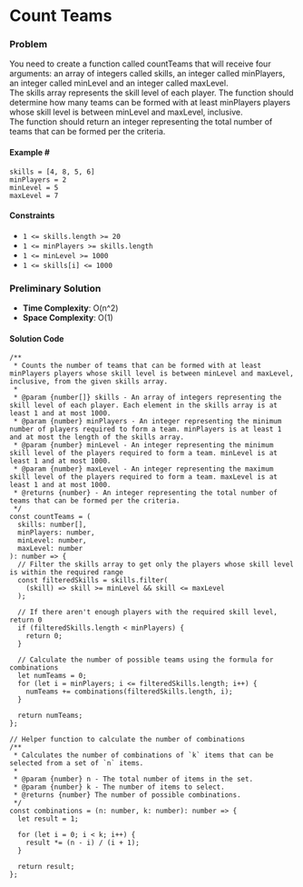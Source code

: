 # Count Teams
### Problem
You need to create a function called countTeams that will receive four arguments: an array of integers called skills, an integer called minPlayers, an integer called minLevel and an integer called maxLevel.\
The skills array represents the skill level of each player. The function should determine how many teams can be formed with at least minPlayers players whose skill level is between minLevel and maxLevel, inclusive.\
The function should return an integer representing the total number of teams that can be formed per the criteria.

#### Example \#
```
skills = [4, 8, 5, 6]
minPlayers = 2
minLevel = 5
maxLevel = 7
```

#### Constraints
- `1 <= skills.length >= 20`
- `1 <= minPlayers >= skills.length`
- `1 <= minLevel >= 1000`
- `1 <= skills[i] <= 1000`

### Preliminary Solution
- __Time Complexity__: O(n^2)
- __Space Complexity__: O(1)


#### Solution Code
```
/**
 * Counts the number of teams that can be formed with at least minPlayers players whose skill level is between minLevel and maxLevel, inclusive, from the given skills array.
 *
 * @param {number[]} skills - An array of integers representing the skill level of each player. Each element in the skills array is at least 1 and at most 1000.
 * @param {number} minPlayers - An integer representing the minimum number of players required to form a team. minPlayers is at least 1 and at most the length of the skills array.
 * @param {number} minLevel - An integer representing the minimum skill level of the players required to form a team. minLevel is at least 1 and at most 1000.
 * @param {number} maxLevel - An integer representing the maximum skill level of the players required to form a team. maxLevel is at least 1 and at most 1000.
 * @returns {number} - An integer representing the total number of teams that can be formed per the criteria.
 */
const countTeams = (
  skills: number[],
  minPlayers: number,
  minLevel: number,
  maxLevel: number
): number => {
  // Filter the skills array to get only the players whose skill level is within the required range
  const filteredSkills = skills.filter(
    (skill) => skill >= minLevel && skill <= maxLevel
  );

  // If there aren't enough players with the required skill level, return 0
  if (filteredSkills.length < minPlayers) {
    return 0;
  }

  // Calculate the number of possible teams using the formula for combinations
  let numTeams = 0;
  for (let i = minPlayers; i <= filteredSkills.length; i++) {
    numTeams += combinations(filteredSkills.length, i);
  }

  return numTeams;
};

// Helper function to calculate the number of combinations
/**
 * Calculates the number of combinations of `k` items that can be selected from a set of `n` items.
 *
 * @param {number} n - The total number of items in the set.
 * @param {number} k - The number of items to select.
 * @returns {number} The number of possible combinations.
 */
const combinations = (n: number, k: number): number => {
  let result = 1;

  for (let i = 0; i < k; i++) {
    result *= (n - i) / (i + 1);
  }

  return result;
};
```
